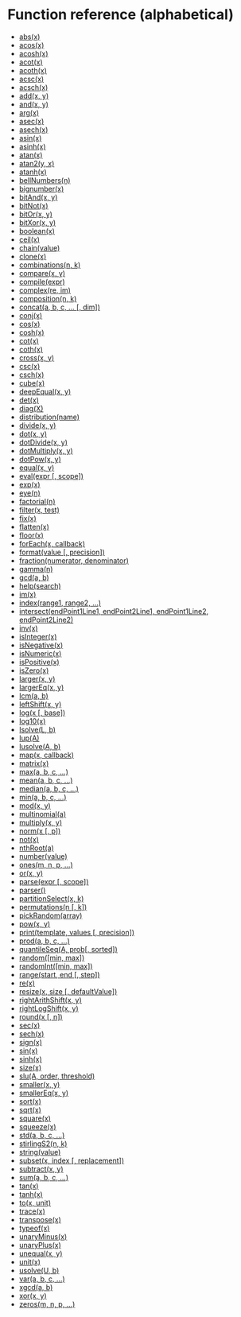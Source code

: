 # Function reference (alphabetical)

- [abs(x)](abs.md)
- [acos(x)](acos.md)
- [acosh(x)](acosh.md)
- [acot(x)](acot.md)
- [acoth(x)](acoth.md)
- [acsc(x)](acsc.md)
- [acsch(x)](acsch.md)
- [add(x, y)](add.md)
- [and(x, y)](and.md)
- [arg(x)](arg.md)
- [asec(x)](asec.md)
- [asech(x)](asech.md)
- [asin(x)](asin.md)
- [asinh(x)](asinh.md)
- [atan(x)](atan.md)
- [atan2(y, x)](atan2.md)
- [atanh(x)](atanh.md)
- [bellNumbers(n)](bellNumbers.md)
- [bignumber(x)](bignumber.md)
- [bitAnd(x, y)](bitAnd.md)
- [bitNot(x)](bitNot.md)
- [bitOr(x, y)](bitOr.md)
- [bitXor(x, y)](bitXor.md)
- [boolean(x)](boolean.md)
- [ceil(x)](ceil.md)
- [chain(value)](chain.md)
- [clone(x)](clone.md)
- [combinations(n, k)](combinations.md)
- [compare(x, y)](compare.md)
- [compile(expr)](compile.md)
- [complex(re, im)](complex.md)
- [composition(n, k)](composition.md)
- [concat(a, b, c, ... [, dim])](concat.md)
- [conj(x)](conj.md)
- [cos(x)](cos.md)
- [cosh(x)](cosh.md)
- [cot(x)](cot.md)
- [coth(x)](coth.md)
- [cross(x, y)](cross.md)
- [csc(x)](csc.md)
- [csch(x)](csch.md)
- [cube(x)](cube.md)
- [deepEqual(x, y)](deepEqual.md)
- [det(x)](det.md)
- [diag(X)](diag.md)
- [distribution(name)](distribution.md)
- [divide(x, y)](divide.md)
- [dot(x, y)](dot.md)
- [dotDivide(x, y)](dotDivide.md)
- [dotMultiply(x, y)](dotMultiply.md)
- [dotPow(x, y)](dotPow.md)
- [equal(x, y)](equal.md)
- [eval(expr [, scope])](eval.md)
- [exp(x)](exp.md)
- [eye(n)](eye.md)
- [factorial(n)](factorial.md)
- [filter(x, test)](filter.md)
- [fix(x)](fix.md)
- [flatten(x)](flatten.md)
- [floor(x)](floor.md)
- [forEach(x, callback)](forEach.md)
- [format(value [, precision])](format.md)
- [fraction(numerator, denominator)](fraction.md)
- [gamma(n)](gamma.md)
- [gcd(a, b)](gcd.md)
- [help(search)](help.md)
- [im(x)](im.md)
- [index(range1, range2, ...)](index.md)
- [intersect(endPoint1Line1, endPoint2Line1, endPoint1Line2, endPoint2Line2)](intersect.md)
- [inv(x)](inv.md)
- [isInteger(x)](isInteger.md)
- [isNegative(x)](isNegative.md)
- [isNumeric(x)](isNumeric.md)
- [isPositive(x)](isPositive.md)
- [isZero(x)](isZero.md)
- [larger(x, y)](larger.md)
- [largerEq(x, y)](largerEq.md)
- [lcm(a, b)](lcm.md)
- [leftShift(x, y)](leftShift.md)
- [log(x [, base])](log.md)
- [log10(x)](log10.md)
- [lsolve(L, b)](lsolve.md)
- [lup(A)](lup.md)
- [lusolve(A, b)](lusolve.md)
- [map(x, callback)](map.md)
- [matrix(x)](matrix.md)
- [max(a, b, c, ...)](max.md)
- [mean(a, b, c, ...)](mean.md)
- [median(a, b, c, ...)](median.md)
- [min(a, b, c, ...)](min.md)
- [mod(x, y)](mod.md)
- [multinomial(a)](multinomial.md)
- [multiply(x, y)](multiply.md)
- [norm(x [, p])](norm.md)
- [not(x)](not.md)
- [nthRoot(a)](nthRoot.md)
- [number(value)](number.md)
- [ones(m, n, p, ...)](ones.md)
- [or(x, y)](or.md)
- [parse(expr [, scope])](parse.md)
- [parser()](parser.md)
- [partitionSelect(x, k)](partitionSelect.md)
- [permutations(n [, k])](permutations.md)
- [pickRandom(array)](pickRandom.md)
- [pow(x, y)](pow.md)
- [print(template, values [, precision])](print.md)
- [prod(a, b, c, ...)](prod.md)
- [quantileSeq(A, prob[, sorted])](quantileSeq.md)
- [random([min, max])](random.md)
- [randomInt([min, max])](randomInt.md)
- [range(start, end [, step])](range.md)
- [re(x)](re.md)
- [resize(x, size [, defaultValue])](resize.md)
- [rightArithShift(x, y)](rightArithShift.md)
- [rightLogShift(x, y)](rightLogShift.md)
- [round(x [, n])](round.md)
- [sec(x)](sec.md)
- [sech(x)](sech.md)
- [sign(x)](sign.md)
- [sin(x)](sin.md)
- [sinh(x)](sinh.md)
- [size(x)](size.md)
- [slu(A, order, threshold)](slu.md)
- [smaller(x, y)](smaller.md)
- [smallerEq(x, y)](smallerEq.md)
- [sort(x)](sort.md)
- [sqrt(x)](sqrt.md)
- [square(x)](square.md)
- [squeeze(x)](squeeze.md)
- [std(a, b, c, ...)](std.md)
- [stirlingS2(n, k)](stirlingS2.md)
- [string(value)](string.md)
- [subset(x, index [, replacement])](subset.md)
- [subtract(x, y)](subtract.md)
- [sum(a, b, c, ...)](sum.md)
- [tan(x)](tan.md)
- [tanh(x)](tanh.md)
- [to(x, unit)](to.md)
- [trace(x)](trace.md)
- [transpose(x)](transpose.md)
- [typeof(x)](typeof.md)
- [unaryMinus(x)](unaryMinus.md)
- [unaryPlus(x)](unaryPlus.md)
- [unequal(x, y)](unequal.md)
- [unit(x)](unit.md)
- [usolve(U, b)](usolve.md)
- [var(a, b, c, ...)](var.md)
- [xgcd(a, b)](xgcd.md)
- [xor(x, y)](xor.md)
- [zeros(m, n, p, ...)](zeros.md)